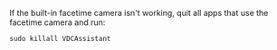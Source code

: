 If the built-in facetime camera isn't working, quit all apps that use the facetime camera and run:

```
sudo killall VDCAssistant
```
